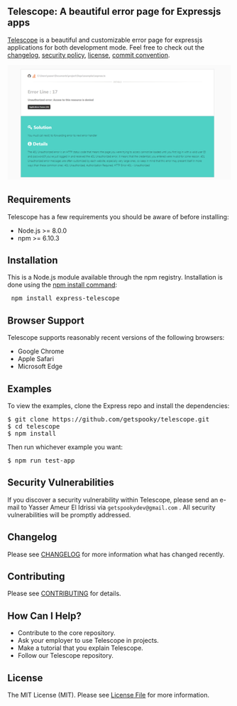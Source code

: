 ##  Telescope: A beautiful error page for Expressjs apps

[Telescope]() is a beautiful and customizable error page for expressjs applications for both development mode.
Feel free to check out the [changelog](/CHANGELOG.md), [security policy](.github/SECURITY.md), [license](LICENSE.md), [commit convention](.github/COMMIT_CONVENTION.md).

![solution](docs/screenshot.png)

## Requirements
Telescope has a few requirements you should be aware of before installing:

- Node.js >= 8.0.0
- npm >= 6.10.3

## Installation
This is a Node.js module available through the npm registry.
Installation is done using the [npm install command](https://docs.npmjs.com/downloading-and-installing-packages-locally):
<pre>
 npm install express-telescope
</pre>

## Browser Support

Telescope supports reasonably recent versions of the following browsers:

- Google Chrome
- Apple Safari
- Microsoft Edge

## Examples
To view the examples, clone the Express repo and install the dependencies:
<pre>
$ git clone https://github.com/getspooky/telescope.git
$ cd telescope
$ npm install
</pre>

Then run whichever example you want:

<pre>
$ npm run test-app
</pre>

## Security Vulnerabilities

If you discover a security vulnerability within Telescope, please send an e-mail to Yasser Ameur El Idrissi via `getspookydev@gmail.com` . All security vulnerabilities will be promptly addressed.

## Changelog
Please see [CHANGELOG](CHANGELOG.md) for more information what has changed recently.

## Contributing
Please see [CONTRIBUTING](CONTRIBUTING.md) for details.

## How Can I Help?

- Contribute to the core repository.
- Ask your employer to use Telescope in projects.
- Make a tutorial that you explain Telescope.
- Follow our Telescope repository.

## License
The MIT License (MIT). Please see [License File](LICENSE.md) for more information.
